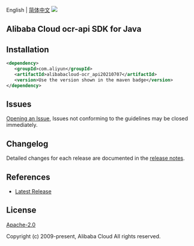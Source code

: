 English | [简体中文](README-CN.md)
![](https://aliyunsdk-pages.alicdn.com/icons/AlibabaCloud.svg)

## Alibaba Cloud ocr-api SDK for Java

## Installation

```xml
<dependency>
   <groupId>com.aliyun</groupId>
   <artifactId>alibabacloud-ocr_api20210707</artifactId>
   <version>Use the version shown in the maven badge</version>
</dependency>
```

## Issues
[Opening an Issue](https://github.com/aliyun/alibabacloud-java-async-sdk/issues/new), Issues not conforming to the guidelines may be closed immediately.

## Changelog
Detailed changes for each release are documented in the [release notes](./ChangeLog.txt).

## References
* [Latest Release](https://github.com/aliyun/alibabacloud-async-java-sdk/)

## License
[Apache-2.0](http://www.apache.org/licenses/LICENSE-2.0)

Copyright (c) 2009-present, Alibaba Cloud All rights reserved.